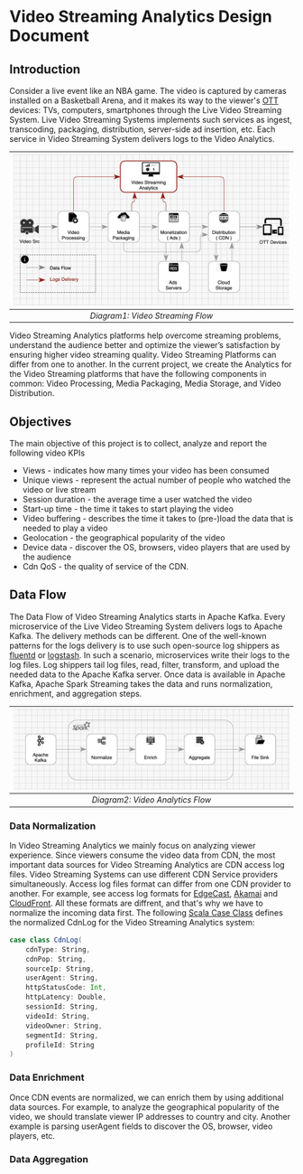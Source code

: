 # Video Streaming Analytics Design Document

## Introduction
Consider a live event like an NBA game. The video is captured by cameras installed on a Basketball Arena, and it makes its way to the viewer's [OTT](https://en.wikipedia.org/wiki/Over-the-top_media_service) devices: TVs, computers, smartphones through the Live Video Streaming System. Live Video Streaming Systems implements such services as ingest, transcoding, packaging, distribution, server-side ad insertion, etc. Each service in Video Streaming System delivers logs to the Video Analytics.

| ![Video Streaming Analytics](https://github.com/dimastatz/video-streaming-analytics/blob/main/docs/chart-video-streaming.png) |
|:--:| 
| *Diagram1: Video Streaming Flow* |

Video Streaming Analytics platforms help overcome streaming problems, understand the audience better and optimize the viewer’s satisfaction by ensuring higher video streaming quality. 
Video Streaming Platforms can differ from one to another. In the current project, we create the Analytics for the Video Streaming platforms that have the following components in common: Video Processing, Media Packaging, Media Storage, and Video Distribution.

## Objectives
The main objective of this project is to collect, analyze and report the following video KPIs
  - Views - indicates how many times your video has been consumed
  - Unique views - represent the actual number of people who watched the video or live stream
  - Session duration - the average time a user watched the video
  - Start-up time - the time it takes to start playing the video
  - Video buffering - describes the time it takes to (pre-)load the data that is needed to play a video
  - Geolocation - the geographical popularity of the video
  - Device data - discover the OS, browsers, video players that are used by the audience 
  - Cdn QoS - the quality of service of the CDN.

## Data Flow
The Data Flow of Video Streaming Analytics starts in Apache Kafka. Every microservice of the Live Video Streaming System delivers logs to Apache Kafka. The delivery methods can be different. One of the well-known patterns for the logs delivery is to use such open-source log shippers as [fluentd](https://www.fluentd.org/) or [logstash](https://www.elastic.co/logstash/). In such a scenario, microservices write their logs to the log files. Log shippers tail log files, read, filter, transform, and upload the needed data to the Apache Kafka server. 
Once data is available in Apache Kafka, Apache Spark Streaming takes the data and runs normalization, enrichment, and aggregation steps. 

| ![alt text](https://github.com/dimastatz/video-streaming-analytics/blob/0ec45b4eb3200fd7edbb32c5d09a538f863dce3b/docs/chart-spark-app.png) |
| :--: |
| *Diagram2: Video Analytics Flow* |  


### Data Normalization
In Video Streaming Analytics we mainly focus on analyzing viewer experience. Since viewers consume the video data from CDN, the most important data sources for Video Streaming Analytics are CDN access log files. Video Streaming Systems can use different CDN Service providers simultaneously. Access log files format can differ from one CDN provider to another. For example, see access log formats for [EdgeCast](https://docs.edgecast.com/cdn/Content/RTLD/Log-Fields.htm), [Akamai](https://learn.akamai.com/en-us/webhelp/datastream/datastream-user-guide/GUID-56313AE3-C16F-4BCF-9D83-C26DE737F762.html) and [CloudFront](https://docs.aws.amazon.com/AmazonCloudFront/latest/DeveloperGuide/AccessLogs.html#access-logs-analyzing). All these formats are diffrent, and that's why we have to normalize the incoming data first. The following [Scala Case Class](https://docs.scala-lang.org/tour/case-classes.html) defines the normalized CdnLog for the Video Streaming Analytics system:

```scala
case class CdnLog(
    cdnType: String,
    cdnPop: String,
    sourceIp: String,
    userAgent: String,
    httpStatusCode: Int,
    httpLatency: Double,
    sessionId: String,
    videoId: String,
    videoOwner: String,
    segmentId: String,
    profileId: String
)
```

### Data Enrichment
Once CDN events are normalized, we can enrich them by using additional data sources. For example, to analyze the geographical popularity of the video, we should translate viewer IP addresses to country and city. Another example is parsing userAgent fields to discover the OS, browser, video players, etc.    

### Data Aggregation


